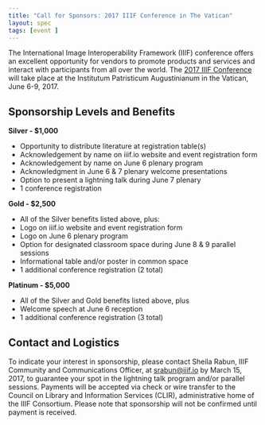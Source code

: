 ```yaml
---
title: "Call for Sponsors: 2017 IIIF Conference in The Vatican"
layout: spec
tags: [event ]
---
```


The International Image Interoperability Framework (IIIF) conference offers an excellent opportunity for vendors to promote products and services and interact with participants from all over the world. The [2017 IIIF Conference][iiif-vatican] will take place at the Institutum Patristicum Augustinianum in the Vatican, June 6-9, 2017.

## Sponsorship Levels and Benefits

**Silver - $1,000**  

  * Opportunity to distribute literature at registration table(s)
  * Acknowledgement by name on iiif.io website and event registration form
  * Acknowledgement by name on June 6 plenary program
  * Acknowledgment in June 6 & 7 plenary welcome presentations
  * Option to present a lightning talk during June 7 plenary
  * 1 conference registration

**Gold - $2,500**  

  * All of the Silver benefits listed above, plus:
  * Logo on iiif.io website and event registration form
  * Logo on June 6 plenary program
  * Option for designated classroom space during June 8 & 9 parallel sessions
  * Informational table and/or poster in common space
  * 1 additional conference registration (2 total)

**Platinum - $5,000**

  * All of the Silver and Gold benefits listed above, plus
  * Welcome speech at June 6 reception
  * 1 additional conference registration (3 total)

## Contact and Logistics

To indicate your interest in sponsorship, please contact Sheila Rabun, IIIF Community and Communications Officer, at srabun@iiif.io by March 15, 2017, to guarantee your spot in the lightning talk program and/or parallel sessions. Payments will be accepted via check or wire transfer to the Council on Library and Information Services (CLIR), administrative home of the IIIF Consortium. Please note that sponsorship will not be confirmed until payment is received.

[iiif-vatican]: http://iiif.io/event/2017/vatican/
